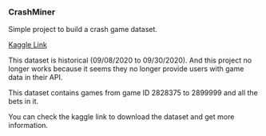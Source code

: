 ### CrashMiner

Simple project to build a crash game dataset.

[Kaggle Link](https://kaggle.com)

This dataset is historical (09/08/2020 to 09/30/2020). And this project no longer works because it seems they no longer provide users with game data in their API.

This dataset contains games from game ID 2828375 to 2899999 and all the bets in it. 

You can check the kaggle link to download the dataset and get more information.
